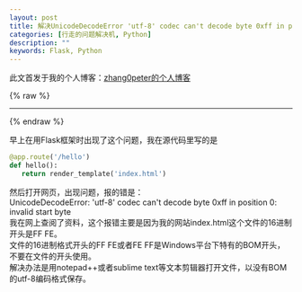 ```yaml
---
layout: post
title: 解决UnicodeDecodeError 'utf-8' codec can't decode byte 0xff in position 0 invalid start byte问题
categories: [行走的问题解决机, Python]
description: ""
keywords: Flask, Python
---
```


此文首发于我的个人博客：[zhang0peter的个人博客](https://zhang0peter.com)         

{% raw %}
***          
{% endraw %}




早上在用Flask框架时出现了这个问题，我在源代码里写的是  <br/>
```python
@app.route('/hello')
def hello():
   return render_template('index.html')
```
然后打开网页，出现问题，报的错是：  <br/>
UnicodeDecodeError: 'utf-8' codec can't decode byte 0xff in position 0: invalid start byte  <br/>
我在网上查阅了资料，这个报错主要是因为我的网站index.html这个文件的16进制开头是FF FE。  <br/>
文件的16进制格式开头的FF FE或者FE FF是Windows平台下特有的BOM开头，不要在文件的开头使用。  <br/>
解决办法是用notepad++或者sublime text等文本剪辑器打开文件，以没有BOM的utf-8编码格式保存。  <br/>

